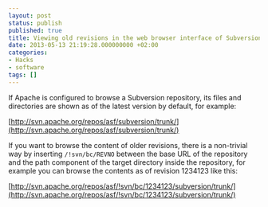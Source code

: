 ```yaml
---
layout: post
status: publish
published: true
title: Viewing old revisions in the web browser interface of Subversion
date: 2013-05-13 21:19:28.000000000 +02:00
categories:
- Hacks
- software
tags: []
---
```

If Apache is configured to browse a Subversion repository, its files and directories are shown as of the latest version by default, for example:

[http://svn.apache.org/repos/asf/subversion/trunk/](http://svn.apache.org/repos/asf/subversion/trunk/)

If you want to browse the content of older revisions, there is a non-trivial way by inserting `/!svn/bc/REVNO` between the base URL of the repository and the path component of the target directory inside the repository, for example you can browse the contents as of revision 1234123 like this:

[http://svn.apache.org/repos/asf/!svn/bc/1234123/subversion/trunk/](http://svn.apache.org/repos/asf/!svn/bc/1234123/subversion/trunk/)

